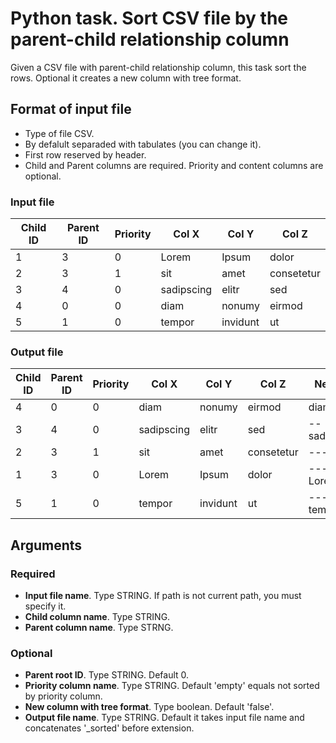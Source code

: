 # Python task. Sort CSV file by the parent-child relationship column

Given a CSV file with parent-child relationship column, this task sort the rows. Optional it creates a new column with tree format.

## Format of input file

- Type of file CSV.
- By defalult separaded with tabulates (you can change it).
- First row reserved by header.
- Child and Parent columns are required. Priority and content columns are optional.

### Input file

| Child ID | Parent ID | Priority   | Col X      | Col Y    | Col Z      |
|----------|-----------|------------|------------|----------|------------|
| 1        | 3         | 0          | Lorem      | Ipsum    | dolor      |
| 2        | 3         | 1          | sit        | amet     | consetetur |
| 3        | 4         | 0          | sadipscing | elitr    | sed        |
| 4        | 0         | 0          | diam       | nonumy   | eirmod     |
| 5        | 1         | 0          | tempor     | invidunt | ut         |

### Output file

| Child ID | Parent ID | Priority   | Col X      | Col Y    | Col Z      | New col       |
|----------|-----------|------------|----------|------------|------------|---------------|
| 4        | 0         | 0          | diam       | nonumy   | eirmod     | diam          |
| 3        | 4         | 0          | sadipscing | elitr    | sed        | -- sadipscing |
| 2        | 3         | 1          | sit        | amet     | consetetur | ---- sit      |
| 1        | 3         | 0          | Lorem      | Ipsum    | dolor      | ---- Lorem    |
| 5        | 1         | 0          | tempor     | invidunt | ut         | ------ tempor |

## Arguments

### Required

- **Input file name**. Type STRING. If path is not current path, you must specify it.
- **Child column name**. Type STRING.
- **Parent column name**. Type STRNG.

### Optional

- **Parent root ID**. Type STRING. Default 0.
- **Priority column name**. Type STRING. Default 'empty' equals not sorted by priority column.
- **New column with tree format**. Type boolean. Default 'false'.
- **Output file name**. Type STRING. Default it takes input file name and concatenates '_sorted' before extension.
